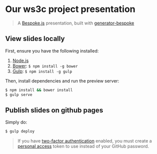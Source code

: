 # Our ws3c project presentation
> A [Bespoke.js](http://markdalgleish.com/projects/bespoke.js) presentation, built with [generator-bespoke](https://github.com/markdalgleish/generator-bespoke)

## View slides locally

First, ensure you have the following installed:

1. [Node.js](http://nodejs.org)
2. [Bower](http://bower.io): `$ npm install -g bower`
3. [Gulp](http://gulpjs.com): `$ npm install -g gulp`

Then, install dependencies and run the preview server:

```bash
$ npm install && bower install
$ gulp serve
```

## Publish slides on github pages

Simply do:

```bash
$ gulp deploy
```

> If you have [two-factor authentication](https://help.github.com/articles/about-two-factor-authentication/) enabled, you must create a [personal access](https://help.github.com/articles/creating-an-access-token-for-command-line-use/) token to use instead of your GitHub password.
